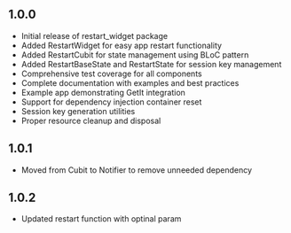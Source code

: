 ## 1.0.0

* Initial release of restart_widget package
* Added RestartWidget for easy app restart functionality
* Added RestartCubit for state management using BLoC pattern
* Added RestartBaseState and RestartState for session key management
* Comprehensive test coverage for all components
* Complete documentation with examples and best practices
* Example app demonstrating GetIt integration
* Support for dependency injection container reset
* Session key generation utilities
* Proper resource cleanup and disposal

## 1.0.1

* Moved from Cubit to Notifier to remove unneeded dependency

## 1.0.2

* Updated restart function with optinal param

